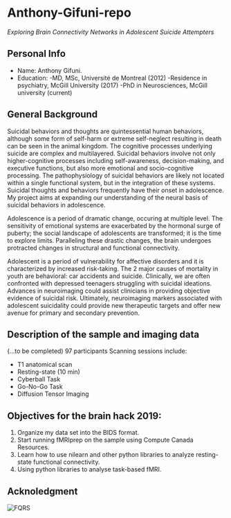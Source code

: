 # Anthony-Gifuni-repo
*Exploring Brain Connectivity Networks in Adolescent Suicide Attempters*

## Personal Info

* Name: Anthony Gifuni. 
* Education:
  -MD, MSc, Université de Montreal (2012)
  -Residence in psychiatry, McGill University (2017)
  -PhD in Neurosciences, McGill university (current)



## General Background

Suicidal behaviors and thoughts are quintessential human behaviors, although some form of self-harm or extreme self-neglect resulting in death can be seen in the animal kingdom. The cognitive processes underlying suicide are complex and multilayered. Suicidal behaviors involve not only higher-cognitive processes including self-awareness, decision-making, and executive functions, but also more emotional and socio-cognitive processing. The pathophysiology of suicidal behaviors are likely not located within a single functional system, but in the integration of these systems. Suicidal thoughts and behaviors frequently have their onset in adolescence. My project aims at expanding our understanding of the neural basis of suicidal behaviors in adolescence.

Adolescence is a period of dramatic change, occuring at multiple level. The sensitivity of emotional systems are exacerbated by the hormonal surge of puberty; the social landscape of adolescents are transformed; it is the time to explore limits. Paralleling these drastic changes, the brain undergoes protracted changes in structural and functional connectivity. 

Adolescent is a period of vulnerability for affective disorders and it is characterized by increased risk-taking. The 2 major causes of mortality in youth are behavioral: car accidents and suicide. Clinically, we are often confronted with depressed teenagers struggling with suicidal ideations. Advances in neuroimaging could assist clinicians in providing objective evidence of suicidal risk. Ultimately, neuroimaging markers associated with adolescent suicidality could provide new therapeutic targets and offer new avenue for primary and secondary prevention.

## Description of the sample and imaging data
(...to be completed)
97 participants
Scanning sessions include:
* T1 anatomical scan
* Resting-state (10 min)
* Cyberball Task
* Go-No-Go Task
* Diffusion Tensor Imaging

## Objectives for the brain hack 2019:

1) Organize my data set into the BIDS format.
2) Start running fMRIprep on the sample using Compute Canada Resources.
3) Learn how to use nilearn and other python libraries to analyze resting-state functional connectivity.
4) Using python libraries to analyse task-based fMRI.


## Acknoledgment

![FQRS](https://conference.ccra-acrc.ca/wp-content/uploads/2016/11/img-supporter-logo-frqs.png)

